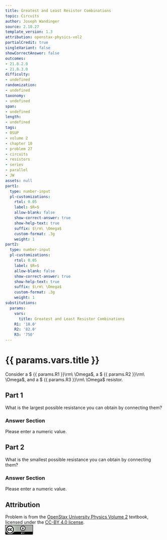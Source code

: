 ```yaml
---
title: Greatest and Least Resistor Combinations
topic: Circuits
author: Joseph Wandinger
source: 2.10.27
template_version: 1.3
attribution: openstax-physics-vol2
partialCredit: true
singleVariant: false
showCorrectAnswer: false
outcomes:
- 21.8.2.0
- 21.8.3.0
difficulty:
- undefined
randomization:
- undefined
taxonomy:
- undefined
span:
- undefined
length:
- undefined
tags:
- OSUP
- volume 2
- chapter 10
- problem 27
- circuits
- resistors
- series
- parallel
- JW
assets: null
part1:
  type: number-input
  pl-customizations:
    rtol: 0.05
    label: $R=$
    allow-blank: false
    show-correct-answer: true
    show-help-text: true
    suffix: $\rm\ \Omega$
    custom-format: .3g
    weight: 1
part2:
  type: number-input
  pl-customizations:
    rtol: 0.05
    label: $R=$
    allow-blank: false
    show-correct-answer: true
    show-help-text: true
    suffix: $\rm\ \Omega$
    custom-format: .3g
    weight: 1
substitutions:
  params:
    vars:
      title: Greatest and Least Resistor Combinations
    R1: '18.0'
    R2: '82.0'
    R3: '750'
---
```

# {{ params.vars.title }}
Consider a $ {{ params.R1 }}\rm\ \Omega$, a $ {{ params.R2 }}\rm\ \Omega$, and a $ {{ params.R3 }}\rm\ \Omega$ resistor.

## Part 1

What is the largest possible resistance you can obtain by connecting them?

### Answer Section

Please enter a numeric value.

## Part 2

What is the smallest possible resistance you can obtain by connecting them?

### Answer Section

Please enter a numeric value.

## Attribution

Problem is from the [OpenStax University Physics Volume 2](https://openstax.org/details/books/university-physics-volume-2) textbook, licensed under the [CC-BY 4.0 license](https://creativecommons.org/licenses/by/4.0/).<br>![Image representing the Creative Commons 4.0 BY license.](https://raw.githubusercontent.com/firasm/bits/master/by.png)